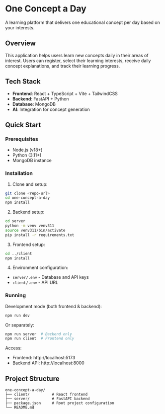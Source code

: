 # One Concept a Day

A learning platform that delivers one educational concept per day based on your interests.

## Overview

This application helps users learn new concepts daily in their areas of interest. Users can register, select their learning interests, receive daily concept explanations, and track their learning progress.

## Tech Stack

- **Frontend**: React + TypeScript + Vite + TailwindCSS
- **Backend**: FastAPI + Python
- **Database**: MongoDB
- **AI**: Integration for concept generation

## Quick Start

### Prerequisites
- Node.js (v18+)
- Python (3.11+)
- MongoDB instance

### Installation

1. Clone and setup:
```bash
git clone <repo-url>
cd one-concept-a-day
npm install
```

2. Backend setup:
```bash
cd server
python -m venv venv311
source venv311/bin/activate
pip install -r requirements.txt
```

3. Frontend setup:
```bash
cd ../client
npm install
```

4. Environment configuration:

- `server/.env` - Database and API keys
- `client/.env` - API URL

### Running

Development mode (both frontend & backend):
```bash
npm run dev
```

Or separately:
```bash
npm run server  # Backend only
npm run client  # Frontend only
```

Access:
- Frontend: http://localhost:5173
- Backend API: http://localhost:8000

## Project Structure

```
one-concept-a-day/
├── client/          # React frontend
├── server/          # FastAPI backend
├── package.json     # Root project configuration
└── README.md
```
